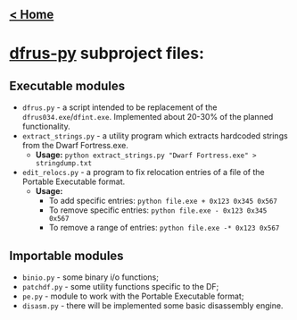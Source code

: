 ## [< Home](https://bitbucket.org/dfint/dfint-docs/wiki/Home)

# [dfrus-py](https://bitbucket.org/dfint/dfrus-py/src) subproject files:

## Executable modules
* `dfrus.py` - a script intended to be replacement of the `dfrus034.exe`/`dfint.exe`. Implemented about 20-30% of the planned functionality.
* `extract_strings.py` - a utility program which extracts hardcoded strings from the Dwarf Fortress.exe.
    * **Usage:** `python extract_strings.py "Dwarf Fortress.exe" > stringdump.txt`
* `edit_relocs.py` - a program to fix relocation entries of a file of the Portable Executable format.
    * **Usage:**
        * To add specific entries: `python file.exe + 0x123 0x345 0x567`
        * To remove specific entries: `python file.exe - 0x123 0x345 0x567`
        * To remove a range of entries: `python file.exe -* 0x123 0x567`

## Importable modules

* `binio.py` - some binary i/o functions;
* `patchdf.py` - some utility functions specific to the DF;
* `pe.py` - module to work with the Portable Executable format;
* `disasm.py` - there will be implemented some basic disassembly engine.